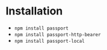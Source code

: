 # Installation

- `npm install passport`
- `npm install passport-http-bearer`
- `npm install passport-local`
